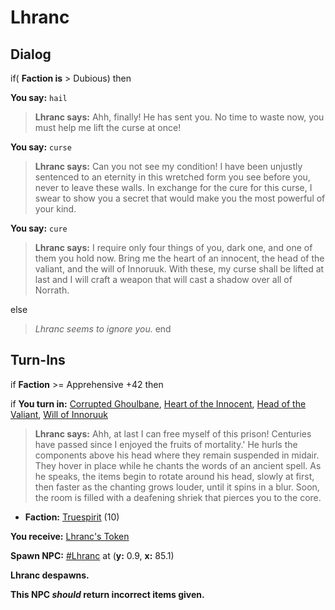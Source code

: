 # Lhranc

## Dialog

if( **Faction is** > Dubious) then


**You say:** `hail`




>**Lhranc says:** Ahh, finally! He has sent you. No time to waste now, you must help me lift the curse at once!


**You say:** `curse`




>**Lhranc says:** Can you not see my condition! I have been unjustly sentenced to an eternity in this wretched form you see before you, never to leave these walls. In exchange for the cure for this curse, I swear to show you a secret that would make you the most powerful of your kind.


**You say:** `cure`




>**Lhranc says:** I require only four things of you, dark one, and one of them you hold now. Bring me the heart of an innocent, the head of the valiant, and the will of Innoruuk. With these, my curse shall be lifted at last and I will craft a weapon that will cast a shadow over all of Norrath.


else


>*Lhranc seems to ignore you.* 
end

## Turn-Ins



if **Faction** >= Apprehensive +42 then 


if **You turn in:** [Corrupted Ghoulbane](/item/14367), [Heart of the Innocent](/item/14368), [Head of the Valiant](/item/14369), [Will of Innoruuk](/item/14370)



>**Lhranc says:** Ahh, at last I can free myself of this prison! Centuries have passed since I enjoyed the fruits of mortality.' He hurls the components above his head where they remain suspended in midair. They hover in place while he chants the words of an ancient spell. As he speaks, the items begin to rotate around his head, slowly at first, then faster as the chanting grows louder, until it spins in a blur. Soon, the room is filled with a deafening shriek that pierces you to the core.



* __Faction:__ [Truespirit](/faction/404) (10)



 **You receive:**  [Lhranc's Token](/item/14384) 



**Spawn NPC:**  [\#Lhranc](/npc/90015) at (**y:** 0.9, **x:** 85.1)



**Lhranc despawns.**


**This NPC *should* return incorrect items given.**






